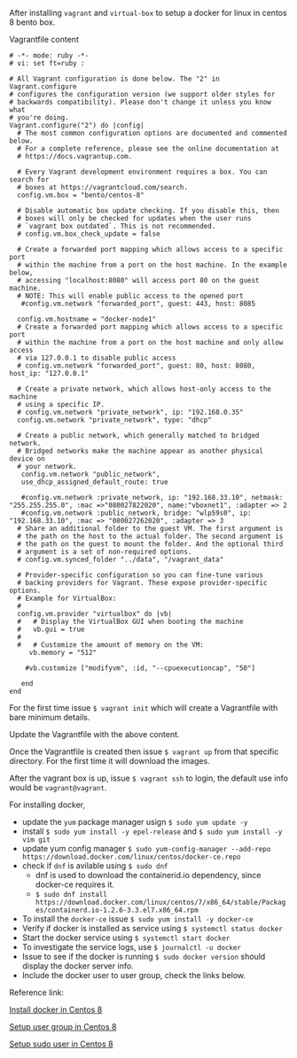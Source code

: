 After installing `vagrant` and `virtual-box` to setup a docker for linux in centos 8 bento box.

Vagrantfile content

```
# -*- mode: ruby -*-
# vi: set ft=ruby :

# All Vagrant configuration is done below. The "2" in Vagrant.configure
# configures the configuration version (we support older styles for
# backwards compatibility). Please don't change it unless you know what
# you're doing.
Vagrant.configure("2") do |config|
  # The most common configuration options are documented and commented below.
  # For a complete reference, please see the online documentation at
  # https://docs.vagrantup.com.

  # Every Vagrant development environment requires a box. You can search for
  # boxes at https://vagrantcloud.com/search.
  config.vm.box = "bento/centos-8"

  # Disable automatic box update checking. If you disable this, then
  # boxes will only be checked for updates when the user runs
  # `vagrant box outdated`. This is not recommended.
  # config.vm.box_check_update = false

  # Create a forwarded port mapping which allows access to a specific port
  # within the machine from a port on the host machine. In the example below,
  # accessing "localhost:8080" will access port 80 on the guest machine.
  # NOTE: This will enable public access to the opened port
   #config.vm.network "forwarded_port", guest: 443, host: 8085
   
  config.vm.hostname = "docker-node1"
  # Create a forwarded port mapping which allows access to a specific port
  # within the machine from a port on the host machine and only allow access
  # via 127.0.0.1 to disable public access
  # config.vm.network "forwarded_port", guest: 80, host: 8080, host_ip: "127.0.0.1"

  # Create a private network, which allows host-only access to the machine
  # using a specific IP.
  # config.vm.network "private_network", ip: "192.168.0.35"
  config.vm.network "private_network", type: "dhcp"
 
  # Create a public network, which generally matched to bridged network.
  # Bridged networks make the machine appear as another physical device on
  # your network.
   config.vm.network "public_network", 
   use_dhcp_assigned_default_route: true
   
   #config.vm.network :private_network, ip: "192.168.33.10", netmask: "255.255.255.0", :mac =>"080027822020", name:"vboxnet1", :adapter => 2
   #config.vm.network :public_network, bridge: "wlp59s0", ip: "192.168.33.10", :mac => "080027262020", :adapter => 3
  # Share an additional folder to the guest VM. The first argument is
  # the path on the host to the actual folder. The second argument is
  # the path on the guest to mount the folder. And the optional third
  # argument is a set of non-required options.
  # config.vm.synced_folder "../data", "/vagrant_data"

  # Provider-specific configuration so you can fine-tune various
  # backing providers for Vagrant. These expose provider-specific options.
  # Example for VirtualBox:
  #
  config.vm.provider "virtualbox" do |vb|
  #   # Display the VirtualBox GUI when booting the machine
  #   vb.gui = true
  #
  #   # Customize the amount of memory on the VM:
     vb.memory = "512"
    
    #vb.customize ["modifyvm", :id, "--cpuexecutioncap", "50"]
   
   end
end
```

For the first time issue `$ vagrant init` which will create a Vagrantfile with bare minimum details.

Update the Vagrantfile with the above content.

Once the Vagrantfile is created then issue `$ vagrant up` from that specific directory. 
For the first time it will download the images.

After the vagrant box is up, issue `$ vagrant ssh` to login, the default use info would be `vagrant@vagrant`.

For installing docker, 
  - update the `yum` package manager usign `$ sudo yum update -y`
  - install `$ sudo yum install -y epel-release` and `$ sudo yum install -y vim git`
  - update yum config manager `$ sudo yum-config-manager --add-repo https://download.docker.com/linux/centos/docker-ce.repo`
  - check if `dnf` is avilable using `$ sudo dnf`
     - dnf is used to download the containerid.io dependency, since docker-ce requires it.
      - `$ sudo dnf install https://download.docker.com/linux/centos/7/x86_64/stable/Packages/containerd.io-1.2.6-3.3.el7.x86_64.rpm`
   - To install the `docker-ce` issue `$ sudo yum install -y docker-ce`
   - Verify if docker is installed as service using `$ systemctl status docker`
   - Start the docker service using `$ systemctl start docker`
   - To investigate the service logs, use `$ journalctl -u docker`
   - Issue to see if the docker is running  `$ sudo docker version` should display the docker server info.
   - Include the docker user to user group, check the links below.


Reference link:

  [Install docker in Centos 8](https://linuxconfig.org/how-to-install-docker-in-rhel-8)
  
  [Setup user group in Centos 8](https://linuxconfig.org/redhat-8-add-user-to-group)
  
  [Setup sudo user in Centos 8](https://devconnected.com/how-to-add-a-user-to-sudoers-on-centos-8/)

